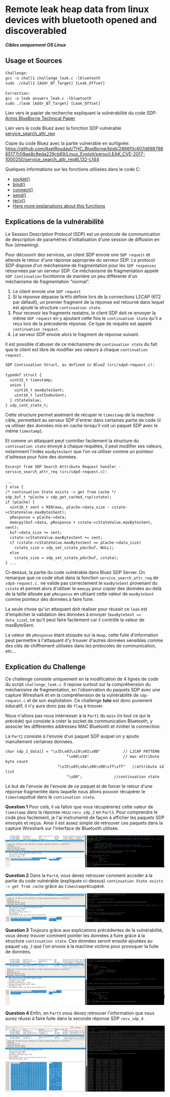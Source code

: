 # Remote leak heap data from linux devices with bluetooth opened and discoverabled

***Cibles uniquement OS Linux***

## Usage et Sources
```
Challenge: 
gcc -o chall1 challenge_leak.c -lbluetooth
sudo ./chall1 [Addr_BT_Target] [Leak_Offset]

Correction: 
gcc -o leak answers_leak.c -lbluetooth
sudo ./leak [Addr_BT_Target] [Leak_Offset]
```

Lien vers le papier de recherche expliquant la vulnérabilité du code SDP: [Armis BlueBorne Technical Paper](http://go.armis.com/hubfs/BlueBorne%20Technical%20White%20Paper-1.pdf?t=1517293112971)

Lien vers le code Bluez avec la fonction SDP vulnérable [service_search_attr_req](https://sourcecodebrowser.com/bluez/4.81/sdpd-request_8c.html#a88a67e8cc83d0f53b65629478bc16a06)

Copie du code Bluez avec la partie vulnérable en surlignée:  https://github.com/AxelRoudaut/THC_BlueBorne/blob/2886f0c607d69879865177c09ae8c8eda229cb69/Linux_Exploit/perso/LEAK_CVE-2017-1000250/service_search_attr_req#L132-L144 

Quelques informations sur les fonctions utilisées dans le code C:
  - [socket()](http://pubs.opengroup.org/onlinepubs/7908799/xns/socket.html)
  - [bind()](http://pubs.opengroup.org/onlinepubs/7908799/xns/bind.html)
  - [connect()](http://pubs.opengroup.org/onlinepubs/7908799/xns/connect.html)
  - [send()](http://pubs.opengroup.org/onlinepubs/7908799/xns/send.html)
  - [recv()](http://pubs.opengroup.org/onlinepubs/7908799/xns/recv.html)
  - [Here more explanations about this functions](http://www.i3s.unice.fr/~tettaman/Classes/L2I/ProgSys/11_IntroSockets.pdf)

## Explications de la vulnérabilité

Le Session Description Protocol (SDP) est un protocole de communication de description de paramètres d'initialisation d'une session de diffusion en flux (streaming).

Pour découvrir des services, un client SDP envoie une `SDP request` et attends le retour d'une réponse appropriée du serveur SDP. Le protocol SDP dispose d'un méchanisme de fragmentation pour les `SDP responses` retournées par un serveur SDP. Ce méchanisme de fragmentation appelé `SDP Continuation` focntionne de manière un peu différente d'un méchanisme de fragmentation "normal".

  1. Le client envoie une `SDP request` 
  2. Si la réponse dépasse la `MTU` définie lors de la connections L2CAP (672 par défault), un premier fragment de la réponse est retourné dans lequel est ajouté la structure `continuation state`.
  3. Pour recevoir les fragments restatns, le client SDP doit re-envoyer la même `SDP request` en y ajoutant cette fois le `continuation state` qu'il a reçu lors de la précedente réponse. Ce type de requête est appelé `continuation request`.
  4. Le serveur SDP envoie alors le fragment de réponse suivant. 

Il est possible d'abuser de ce méchanisme de `continuation state` du fait que le client est libre de modifier ses valeurs à chaque `continuation request` .

```
SDP Continuation Struct, as defined in BlueZ (src/sdpd-request.c):

typedef struct {
  uint32_t timestamp;
  union {
    uint16_t maxBytesSent;
    uint16_t lastIndexSent;
  } cStateValue;
} sdp_cont_state_t;
```

Cette structure permet aisément de récuper le `timestamp` de la machine cible, permettant au serveur SDP d'entrer dans certaines partie de code (il va utiliser des données mis en cache lorsqu'il voit un paquet SDP avec le même `timestamp`).

Et comme un attaquant peut contrôler facilement la structure du `continuation state` envoyé à chaque requêtes, il peut modifier ses valeurs, notamment l'index `maxBytesSent` que l'on va utiliser comme un pointeur d'adresse pour fuire des données.

```
Excerpt from SDP Search Attribute Request handler - service_search_attr_req (src/sdpd-request.c):

...
} else {
/* continuation State exists -> get from cache */
sdp_buf_t *pCache = sdp_get_cached_rsp(cstate);
if (pCache) {
  uint16_t sent = MIN(max, pCache->data_size - cstate->cStateValue.maxBytesSent);
  pResponse = pCache->data;
  memcpy(buf->data, pResponse + cstate->cStateValue.maxBytesSent, sent);
  buf->data_size += sent;
  cstate->cStateValue.maxBytesSent += sent;
  if (cstate->cStateValue.maxBytesSent == pCache->data_size)
    cstate_size = sdp_set_cstate_pdu(buf, NULL);
  else
    cstate_size = sdp_set_cstate_pdu(buf, cstate);
} ...
```

Ci-dessus, la partie du code vulnérable dans Bluez SDP Server. On remarque que ce code situé dans la fonction `service_search_attr_req` de `sdpd-request.c.` ne valide pas correctement le `maxByteSent` provenant du `cstate` et permet alors d'utiliser le `memcpy` pour copier des données au-delà de la taille allouée par `pResponse` en utlisant cette valeur de `maxByteSent` comme pointeur des données à faire fuire.

La seule chose qu'un attaquant doit réaliser pour réussir ce `leak` est d'empêcher la validation des données à envoyer (`maxByteSent == data_size`), ce qu'il peut faire facilement car il contrôle la valeur de maxByteSent.

La valeur de `pResponse` étant stoquée sur la `Heap`, cette fuite d'information peut permettre à l'attaquant d'y trouver d'autres données sensibles comme des clés de chiffrement utilisées dans les protocoles de communication, etc...


## Explication du Challenge

Ce challenge consiste uniquement en la modification de 4 lignes de code du script `challenge_leak.c`. Il repose surtout sur la compréhension du méchanisme de fragmentation, en l'observation du paquets SDP avec une capture Wireshark et en la compréhension de la vulnérabilité de `sdp-request.c` et de son exploitation.
Ce challenge **tuto** est donc purement éducatif, il n'y aura donc pas de `flag` à trouver.

Nous n'allons pas nous interresser à la `Part1` du `main` (ni tout ce qui le précède) qui consiste à créer la socket de communication Bluetooth, y associer les différentes addresses MAC Bluetooth et innitier la connection.

La `Part2` consiste à l'envoie d'un paquet SDP auquel on y ajoute manullement certaines données.
```
char sdp_1_data[] = "\x35\x03\x19\x01\x00" 			// L2CAP PATTERN
                           "\x00\x10" 	 			// max attribute byte count
 	                   "\x35\x05\x0a\x00\x00\xff\xff" 	//attribute id list
                           "\x00"; 				//continuation state
```
Le but de l'envoie de l'envoie de ce paquet et de forcer le retour d'une réponse fragmentée dans laquelle nous allons pouvoir récupérer le `timestamp`situé dans le `continuation state`.

**Question 1**
Pour celà, il va falloir que vous récupéreriez cette valeur de `timestamp` dans la réponse reçu `recv_sdp_2` en `Part3`.
Pour comprendre le code plus facilement, je l'ai instrumenté de façon à afficher les paquets SDP envoyés et reçus. Ainsi il est assez simple de retrouver ces paquets dans la capture Wireshark sur l'interface de Bluetooth utilisée.

![alt text](https://github.com/AxelRoudaut/THC_BlueBorne/blob/master/images/sdp_1.PNG)

**Question 2**
Dans la `Part4`, vous devez retrouver comment acceder à la partie du code vulnérable (expliquée ci-dessus) `continuation State exists -> get from cache` grâce au `timestamp`récupéré.

![alt text](https://github.com/AxelRoudaut/THC_BlueBorne/blob/master/images/sdp_2.PNG)

**Question 3**
Toujours grâce aux explications précédentes de la vulnérabilité, vous devez trouver comment pointer les données à fuire grâce à la structure `continuation state`. 
Ces données seront ensuite ajoutées au paquet `sdp_3` que l'on envoie à la machine victime pour provoquer la fuite de données.

![alt text](https://github.com/AxelRoudaut/THC_BlueBorne/blob/master/images/sdp_3.PNG)

**Question 4**
Enfin, en `Part5` vous devez retrouver l'information que vous aurez réussi à faire fuite dans la seconde réponse SDP `recv_sdp_4`.

![alt text](https://github.com/AxelRoudaut/THC_BlueBorne/blob/master/images/sdp_4.PNG)
